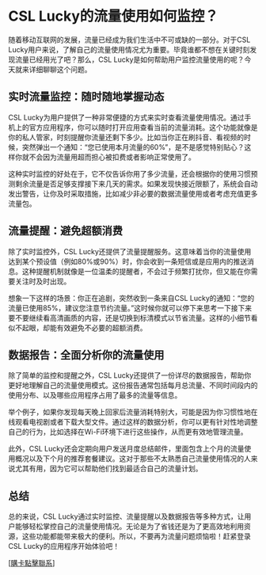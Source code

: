 # CSL Lucky的流量使用如何监控？

随着移动互联网的发展，流量已经成为我们生活中不可或缺的一部分。对于CSL Lucky用户来说，了解自己的流量使用情况尤为重要。毕竟谁都不想在关键时刻发现流量已经用光了吧？那么，CSL Lucky是如何帮助用户监控流量使用的呢？今天就来详细聊聊这个问题。

## 实时流量监控：随时随地掌握动态

CSL Lucky为用户提供了一种非常便捷的方式来实时查看流量使用情况。通过手机上的官方应用程序，你可以随时打开应用查看当前的流量消耗。这个功能就像是你的私人管家，时刻提醒你流量还剩下多少。比如当你正在刷抖音、看视频的时候，突然弹出一个通知：“您已使用本月流量的60%”，是不是感觉特别贴心？这样你就不会因为流量用超而担心被扣费或者影响正常使用了。

这种实时监控的好处在于，它不仅告诉你用了多少流量，还会根据你的使用习惯预测剩余流量是否足够支撑接下来几天的需求。如果发现快接近限额了，系统会自动发出警告，让你及时采取措施，比如减少非必要的数据流量使用或者考虑充值更多流量包。

## 流量提醒：避免超额消费

除了实时监控外，CSL Lucky还提供了流量提醒服务。这意味着当你的流量使用达到某个预设值（例如80%或90%）时，你会收到一条短信或是应用内的推送消息。这种提醒机制就像是一位温柔的提醒者，不会过于频繁打扰你，但又能在你需要关注时及时出现。

想象一下这样的场景：你正在追剧，突然收到一条来自CSL Lucky的通知：“您的流量已使用85%，建议您注意节约流量。”这时候你就可以停下来思考一下接下来要不要继续看高清画质的内容，还是切换到标清模式以节省流量。这样的小细节看似不起眼，却能有效避免不必要的超额消费。

## 数据报告：全面分析你的流量使用

除了简单的监控和提醒之外，CSL Lucky还提供了一份详尽的数据报告，帮助你更好地理解自己的流量使用模式。这份报告通常包括每月总流量、不同时间段内的使用分布、以及哪些应用程序占用了最多的流量等信息。

举个例子，如果你发现每天晚上回家后流量消耗特别大，可能是因为你习惯性地在线观看电视剧或者下载大型文件。通过这样的数据分析，你可以更有针对性地调整自己的行为，比如选择在Wi-Fi环境下进行这些操作，从而更有效地管理流量。

此外，CSL Lucky还会定期向用户发送月度总结邮件，里面包含上个月的流量使用概况以及下个月的推荐套餐建议。这对于那些不太熟悉自己流量使用情况的人来说尤其有用，因为它可以帮助他们找到最适合自己的流量计划。

## 总结

总的来说，CSL Lucky通过实时监控、流量提醒以及数据报告等多种方式，让用户能够轻松掌控自己的流量使用情况。无论是为了省钱还是为了更高效地利用资源，这些功能都能带来极大的便利。所以，不要再为流量问题烦恼啦！赶紧登录CSL Lucky的应用程序开始体验吧！

[[購卡點擊聯系](https://t.me/s/esim1088)]